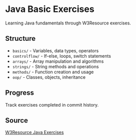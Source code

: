 # Java Basic Exercises

Learning Java fundamentals through W3Resource exercises.

## Structure
- `basics/` - Variables, data types, operators
- `controlflow/` - If-else, loops, switch statements  
- `arrays/` - Array manipulation and algorithms
- `strings/` - String methods and operations
- `methods/` - Function creation and usage
- `oop/` - Classes, objects, inheritance

## Progress
Track exercises completed in commit history.

## Source
[W3Resource Java Exercises](https://www.w3resource.com/java-exercises/)